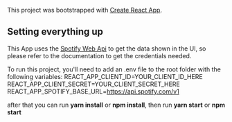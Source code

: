 This project was bootstrapped with [Create React App](https://github.com/facebook/create-react-app).

## Setting everything up

This App uses the [Spotify Web Api](https://developer.spotify.com/documentation/web-api/) to get the data
shown in the UI, so please refer to the documentation to get the credentials needed.

To run this project, you'll need to add an .env file to the root folder with the following variables:
REACT_APP_CLIENT_ID=YOUR_CLIENT_ID_HERE
REACT_APP_CLIENT_SECRET=YOUR_CLIENT_SECRET_HERE
REACT_APP_SPOTIFY_BASE_URL=https://api.spotify.com/v1

after that you can run **yarn install** or **npm install**, then run **yarn start** or **npm start**

